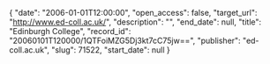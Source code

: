 {
  "date": "2006-01-01T12:00:00", 
  "open_access": false, 
  "target_url": "http://www.ed-coll.ac.uk/", 
  "description": "", 
  "end_date": null, 
  "title": "Edinburgh College", 
  "record_id": "20060101T120000/1QTFoiMZG5Dj3kt7cC75jw==", 
  "publisher": "ed-coll.ac.uk", 
  "slug": 71522, 
  "start_date": null
}

